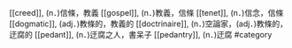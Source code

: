 [[creed]], (n．)信條，教義 
[[gospel]], (n．)教義，信條 
[[tenet]], (n．)信念，信條 
[[dogmatic]], (adj．)教條的，教義的 
[[doctrinaire]], (n．)空論家，(adj．)教條的，迂腐的 
[[pedant]], (n．)迂腐之人，書呆子 
[[pedantry]], (n．)迂腐 
#category
